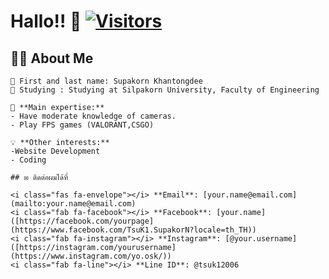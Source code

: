 # Hallo!! 👋 [![Visitors](https://visitor-badge.laobi.icu/badge?page_id=yourusername.yourusername)](https://github.com/yourusername)


## 🙋‍♂️ About Me

```text
🎯 First and last name: Supakorn Khantongdee
💼 Studying : Studying at Silpakorn University, Faculty of Engineering

🔧 **Main expertise:** 
- Have moderate knowledge of cameras.
- Play FPS games (VALORANT,CSGO)

💡 **Other interests:**
-Website Development
- Coding

## ✉️ ติดต่อผมได้ที่

<i class="fas fa-envelope"></i> **Email**: [your.name@email.com](mailto:your.name@email.com)  
<i class="fab fa-facebook"></i> **Facebook**: [your.name]([https://facebook.com/yourpage](https://www.facebook.com/TsuK1.SupakorN?locale=th_TH))  
<i class="fab fa-instagram"></i> **Instagram**: [@your.username]([https://instagram.com/yourusername](https://www.instagram.com/yo.osk/))  
<i class="fab fa-line"></i> **Line ID**: @tsuk12006  

